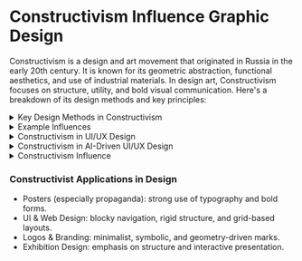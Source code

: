 # Constructivism Influence Graphic Design 
Constructivism is a design and art movement that originated in Russia in the early 20th century. It is known for its geometric abstraction, functional aesthetics, and use of industrial materials. In design art, Constructivism focuses on structure, utility, and bold visual communication. Here's a breakdown of its design methods and key principles:

<details>
  <summary>Key Design Methods in Constructivism</summary>

### Geometric Composition
- Uses straight lines, circles, rectangles, and dynamic diagonal elements.
- Avoids decorative flourishes—focuses on order and clarity.

### Asymmetry and Visual Tension
- Rejects classical balance; instead, it uses asymmetrical layouts to create dynamic energy.
- Diagonals, overlays, and non-centered elements are common.

### Limited Color Palette
- Often uses primary colors (red, blue, yellow) with black, white, and gray.
- Colors are used for structural or symbolic emphasis, not decoration.

### Typography as Structure
- Type is treated as a visual element, not just text.
- Uses bold sans-serif fonts, vertical/horizontal text, and diagonal text placement.
- Words become part of the visual grid, often interacting with shapes.

### Photomontage and Mixed Media
- Combines photographs, cutouts, and graphic elements.
- Emphasizes social messages, industrial progress, and propaganda-like clarity.

### Function Over Form
- Design must serve a social or practical purpose—not just aesthetics.
- Posters, books, exhibitions, and architecture were intended to educate or mobilize.

### Grid and Modularity
- Underlying grid systems organize content.
- Repeated modular elements reflect mechanical, mass-production ideals.
</details>

<details>
  <summary>Example Influences</summary>

- ### El Lissitzky: 
Pioneer in merging art with graphic design through “Proun” compositions.

![Constructivism](./imags/Constructivism-2.jpg "Constructivism")![Constructivism](./imags/Constructivism-1.jpg "Constructivism")

![Constructivism](./imags/Constructivism-3.jpg "Constructivism")![Constructivism](./imags/Constructivism-4.jpg "Constructivism")
- ### Alexander Rodchenko: 
Known for typographic experiments and photomontage.

![Constructivism](./imags/AlexanderRodchenko-1.jpg "Constructivism")![Constructivism](./imags/AlexanderRodchenko-2.jpg "Constructivism")![Constructivism](./imags/AlexanderRodchenko-3.jpg "Constructivism")

![Constructivism](./imags/AlexanderRodchenko-4.jpg "Constructivism")![Constructivism](./imags/AlexanderRodchenko-5.jpg "Constructivism")

- ### László Moholy-Nagy (Bauhaus): 
Influenced by Constructivist ideas, brought them into modern design.

![Constructivism](./imags/moholy-nagy-laszlo-1.jpg "Constructivism")![Constructivism](./imags/moholy-nagy-laszlo-2.jpg "Constructivism")![Constructivism](./imags/moholy-nagy-laszlo-3.jpg "Constructivism")

![Constructivism](./imags/moholy-nagy-laszlo-4.jpg "Constructivism")![Constructivism](./imags/moholy-nagy-laszlo-5.jpg "Constructivism")
</details>

<details>
  <summary>Constructivism in UI/UX Design</summary>

  - #### Clarity and Functionality First
    - Constructivism prioritizes utility over decoration—this aligns well with usability heuristics in UI/UX (e.g., simplicity, visibility of system status, user control).
    - Its clear visual hierarchy helps users scan and act quickly.

  - #### Grid Systems and Layout
    The rigid, modular structure of Constructivist design maps beautifully to responsive grid systems in modern web/app design.
    Enables predictable yet flexible layouts.

  - #### Bold Typography
    - Typography as a graphic and functional tool resonates with call-to-action (CTA) design and accessibility.
    - Diagonal or asymmetrical placement can guide attention creatively without sacrificing legibility.

  - #### Visual Impact
    Constructivism’s bold contrast and geometric shapes can make interfaces feel modern and sharp, especially in minimal or brutalist digital aesthetics.
</details>

<details>
  <summary>Constructivism in AI-Driven UI/UX Design</summary>
  
  - #### Data-Driven Composition
    Constructivism thrives on intentional visual logic—this pairs well with AI-personalized layouts, where content rearranges based on user behavior but remains grounded in geometric order.
  - #### Explainability & Trust
    - In AI interfaces (e.g. chatbots, recommendation systems), users must trust and understand the output.
    - A Constructivist design can frame AI responses clearly with structured layouts, clean typography, and non-ambiguous iconography.
  - #### Ethical Minimalism
    Constructivist minimalism can combat UI “dark patterns” often found in AI interfaces by encouraging honest, functional interactions.
  - #### Visual Language for Machine Logic
    - The visual style of Constructivism mirrors algorithmic patterns—grids, modular repetition, bold segmentations—which can visually represent how an AI “thinks.”
    - Helpful in AI dashboards, explainable AI (XAI) tools, or data visualization interfaces.

  #### Potential Challenges

Too much Constructivist rigidity might limit playful, soft, or emotion-driven UI, which some modern AI products aim for (e.g., wellness, journaling apps). Must adapt for accessibility—bold contrast is great, but diagonal text and extreme asymmetry may challenge screen readers or users with dyslexia.
</details>

<details>
  <summary>Constructivism Influence</summary>

  Constructivism is a foundational design movement that influenced many other modern design styles — both directly and indirectly.

  <details>
  <summary>Core Styles That Belong to or Evolved from Constructivism</summary>

  #### 1. Bauhaus (Germany, 1919–1933)
  - Directly influenced by Constructivism
  - Combined industrial design, architecture, and graphic arts 
  - Geometric, minimal, functional
  - “Form follows function” became a key modernist principle
  - Shared roots: Grid, abstraction, purpose-driven aesthetics

  #### 2. De Stijl (Netherlands, 1917–1931)
  - Founded by Theo van Doesburg & Piet Mondrian
  - Pure abstraction, primary colors, vertical/horizontal geometry
  - Influenced modern architecture and design systems
  - Shared roots: Rational form, visual reduction, utopian ideals

  #### 3. Swiss Design (International Typographic Style) (Switzerland, 1950s–1970s)
  - Evolved the Constructivist grid into corporate visual identity systems
  - Used type, photography, and layout with clarity and neutrality
  - Major influence on modern UI/UX
  - Shared roots: Grids, sans-serif typography, order, function

  #### 4. Brutalist Graphic Design (Modern revival, 2010s–now)
  - Inspired by the architectural Brutalism rooted in post-WWII minimalism
  - Harsh, blocky forms; minimal styling; raw functionality
  - Seen in websites like Cargo or experimental portfolios
  - Shared roots: Anti-decorative, structure over surface, ideological clarity

  #### 5. Neo-Constructivism (Contemporary reinterpretations)
  - Seen in poster design, motion graphics, political visual art
  - Abstract geometry, bold color blocking, and activist energy return in new media
  - Shared roots: Visual propaganda aesthetics, striking diagonals, type-as-structure

  #### 6. Modernist Corporate Identity Design (1950s–1980s)
  - Think: IBM, Lufthansa, NASA (Massimo Vignelli, Paul Rand, etc.)
  - Grids + minimal forms + universal logic
  - Heavy Constructivist influence in building visual systems
  </details>
  
  <details>
  <summary>Constructivism (Russia/Soviet Union, 1920s–30s)</summary>
  
- #### Philosophy:
  - Functionalism + political activism
  - Art must serve the needs of society — art for the people
  - Deeply tied to revolutionary ideals (communism, socialism)
  - Form follows function — no luxury, no decoration
- #### Visual Style:
  - Geometric abstraction: circles, lines, triangles
  - Diagonal layouts, dynamic compositions
  - Photomontage (cut-and-paste photography + bold text)
  - Strong red and black color schemes
  - Tall, narrow sans-serif or blocky fonts
-  #### Purpose:
  - Political propaganda
  - Posters for workers, industry, revolution
  - Bring design into architecture, theater, film, everyday life
  </details>

<details>
  <summary>Dutch Design (Netherlands, late 20th century → today)</summary>
  
  Dutch Design is globally respected for its clarity, bold experimentation, and concept-driven approach. 
  Dutch Design refers to a design philosophy and movement that originated in the Netherlands—especially after the 1990s. It spans across graphic design, product design, architecture, and even digital media.

  - Minimal but Conceptual - Strong focus on idea and concept behind the design—less decoration, more message.
  - Experimental & Playful - Willing to bend rules—odd typography, asymmetry, unexpected layouts.
  - Systematic - Deep roots in grid-based design and modularity, often influenced by De Stijl (e.g., Mondrian).
  - Critical / Social - Dutch designers often question social issues through design—design as commentary.
  - Flat, Clear, Bold Typography - Often uses Helvetica, Univers, or strong sans-serif typefaces in clever ways.
- #### Philosophy:
  - Concept-driven: The idea or message is more important than decoration.
  - Strong emphasis on clarity, logic, and innovation.
  - Often playful, ironic, or experimental — even minimalistic.
- #### Visual Style:
  - Clean, modular grids, Flat colors, geometric shapes
  - Clean lines with unexpected layering or asymmetry
  - Use of negative space and precise layout
  - Abstract, structured, and always idea-driven
  - Bold color fields (red, blue, yellow + black/white) — influenced by De Stijl
  - Bold, flat typography (often sans-serif)
  - Typography as form (letters become part of layout rhythm)
  - Focus on visual communication in modern society (posters, books, branding, UI)
- #### Purpose:
  - Express abstract concepts clearly
  - Innovate in design systems
  - Often connected to social commentary, art, or government identity
- #### Example Influences
  - Wim Crouwel - "Gridnik" – strong grid systems, digital-feeling layouts before the digital era
  - Irma Boom - Experimental book design, uses blank space and visual storytelling
  - Studio Dumbar - Vibrant visual identities for government and tech (often motion-based)
  - Droog Design - In product design—reimagining everyday objects with wit and irony

- #### How Dutch Design Emerged from Constructivism
  - Constructivism’s use of geometry and type -	Adopted by De Stijl (e.g., Mondrian, Theo van Doesburg) — clean lines, primary colors, grid
  - Constructivist message-driven design - Dutch designers became known for conceptual, idea-first design
  - Constructivist layout & tension	- Dutch design often plays with asymmetry, rhythm, and clever abstraction (think Studio Dumbar, Experimental Jetset)
</details>

<details>
  <summary> Swiss Design</summary>

  Swiss Design, also known as the International Typographic Style, is one of the most influential movements in modern visual communication — and it can deeply inform your minimal, geometric, and clever design voice.

  Swiss Design emerged in Switzerland in the 1950s. It emphasized clarity, readability, and grid-based structure, and it became the foundation for modern graphic design, UI, and branding systems worldwide.
  
  ####  Core Principles of Swiss Design
  - Grid Systems - Everything aligns to a modular grid — creating balance and harmony
  - Sans-serif Typography - Neutral, clean fonts (Helvetica, Univers) used with strict hierarchy
  - Asymmetrical Layouts - Balance achieved through space and rhythm, not symmetry
  - Photography Over Illustration -	Realism and objectivity were emphasized (less ornament, more fact)
  - Minimal Use of Color - Often black, white, red (Swiss flag influence), or muted palettes
  - Function Over Style -	Design is about communication, not decoration

  #### Famous Swiss Designers
  - Josef Müller-Brockmann - Posters, grid theory, and book: Grid Systems in Graphic Design
  - Armin Hofmann -	The “Swiss School” in Basel, influential design educator
  - Max Bill - Architect, artist, and designer who integrated Bauhaus into Swiss modernism

  #### How Swiss Design Emerged from Constructivism
  - Constructivist use of grid and alignment - Swiss design formalized this into precise modular grid systems
  - Constructivist type hierarchy	Swiss designers developed type as structure (e.g., Müller-Brockmann’s posters)
  - Constructivist objectivity	Swiss design removed emotion, emphasizing clarity and neutrality
  ![Constructivism](./imags/c-d-s.png "Constructivism")
</details>

<details>
  <summary>Modernist Corporate Identity Design (1950s–1980s)</summary>

  Modernist Corporate Identity Design from the 1950s–1980s was a golden era in branding — where Constructivist and Swiss design principles became global business standards. These identity systems shaped how modern companies look and communicate even today.

  A visual and strategic approach to brand design based on:
  - Clarity
  - Simplicity
  - Modular grid systems
  - Consistent visual rules
  - Universal, timeless design
  - This era saw design become a business tool, not just decoration.

  #### Design Philosophy
  - "Form follows function" - Design should serve communication, not express personal style
  - Systematic thinking - Identity = rules, not just a logo
  - Neutral type + grid - Often Helvetica, Univers; layout based on math
  - Visual consistency - Logos, signage, print, uniforms, vehicles — everything connected
  - Timelessness over trend - Design should survive decades of use 

  #### Famous Manuals and Legacy
  - NASA Graphics Manual: Danne & Blackburn	Showed how every element was ruled by logic
  - Lufthansa Design Manual: Otl Aicher	A bible of typography, spacing, signage, and tone
  - NYC Subway Manual: Unimark International	Grid + type (Helvetica) turned into a global system
  - MIT Press Identity	Muriel: Cooper	Abstract logo system with perfect alignment to grid

  #### Tools and Components
  - Logo: Geometric, usually black & white or primary colors
  - Typography: Helvetica / Univers / Akzidenz-Grotesk
  - Grid System: Baseline for everything: layouts, documents, signage
  - Color: Rational palettes with 1–2 dominant accents
  - Icons: Created from the same geometric foundation
  - Manual/Guidelines:	Printed rulebook (identity bible) with specifications for every use case
      
</details>


</details>

### Constructivist Applications in Design
- Posters (especially propaganda): strong use of typography and bold forms.
- UI & Web Design: blocky navigation, rigid structure, and grid-based layouts.
- Logos & Branding: minimalist, symbolic, and geometry-driven marks.
- Exhibition Design: emphasis on structure and interactive presentation.